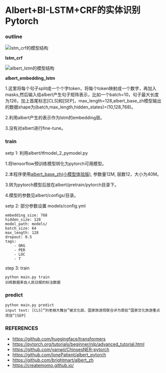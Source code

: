 # Albert+BI-LSTM+CRF的实体识别 Pytorch
### outline
![lstm_crf的模型结构](https://raw.githubusercontent.com/jiangnanboy/albert_lstm_crf_ner/master/pics/lstm_crf_layers.png)

**lstm_crf**

![albert_lstm的模型结构](https://raw.githubusercontent.com/jiangnanboy/albert_lstm_crf_ner/master/pics/albert_lstm.png)

**albert_embedding_lstm**

1.这里将每个句子split成一个个字token，将每个token映射成一个数字，再加入masks,然后输入给albert产生句子矩阵表示，比如一个batch=10，句子最大长度为126，加上首尾标志[CLS]和[SEP]，max_length=128,albert_base_zh模型输出的数据shape为(batch,max_length,hidden_states)=(10,128,768)。

2.利用albert产生的表示作为lstm的embedding层。

3.没有对albert进行fine-tune。

### train
setp 1: 利用albert/tfmodel_2_pymodel.py

1.将tensorflow预训练模型转化为pytorch可用模型。

2.本程序使用[albert_base_zh(小模型体验版)](https://storage.googleapis.com/albert_zh/albert_base_zh.zip), 参数量12M, 层数12，大小为40M。

3.转为pytorch模型后放在albert/pretrain/pytorch目录下。

4.模型的参数见albert/configs/目录。

setp 2: 部分参数设置 models/config.yml

    embedding_size: 768
	hidden_size: 128
	model_path: models/
	batch_size: 64
	max_length: 128
	dropout: 0.5
	tags:
  		- ORG
  		- PER
  		- LOC
  		- T

step 3: train

    python main.py train
	训练数据来自人民日报的标注数据
	
### predict

    python main.py predict
    input text: [CLS]“刘老根大舞台”被文化部、国家旅游局联合评为首批“国家文化旅游重点项目”[SEP]

### REFERENCES
-  https://github.com/huggingface/transformers
-  https://pytorch.org/tutorials/beginner/nlp/advanced_tutorial.html
-  https://github.com/yanwii/ChinsesNER-pytorch
-  https://github.com/lonePatient/albert_pytorch
-  https://github.com/brightmart/albert_zh
-  https://createmomo.github.io/

